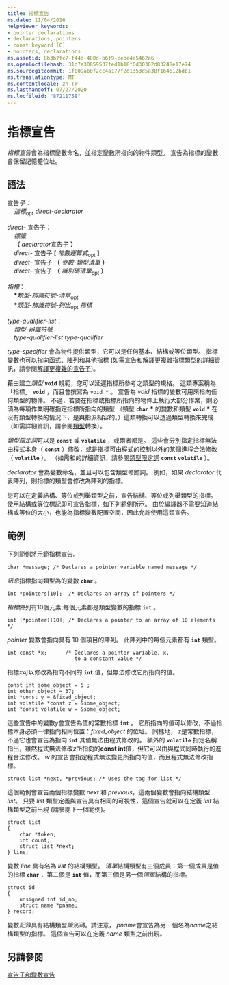 ```yaml
---
title: 指標宣告
ms.date: 11/04/2016
helpviewer_keywords:
- pointer declarations
- declarations, pointers
- const keyword [C]
- pointers, declarations
ms.assetid: 8b3b7fc7-f44d-480d-b6f9-cebe4e5462a6
ms.openlocfilehash: 31d7e30859537fed1b18f6d30302d83248e17e74
ms.sourcegitcommit: 1f009ab0f2cc4a177f2d1353d5a38f164612bdb1
ms.translationtype: MT
ms.contentlocale: zh-TW
ms.lasthandoff: 07/27/2020
ms.locfileid: "87211758"
---
```

# <a name="pointer-declarations"></a>指標宣告

*指標宣告*會為指標變數命名，並指定變數所指向的物件類型。 宣告為指標的變數會保留記憶體位址。

## <a name="syntax"></a>語法

宣告*子：*<br/>
&nbsp;&nbsp;&nbsp;&nbsp;*指標*<sub>opt</sub> *direct-declarator*

*direct-* 宣告子：<br/>
&nbsp;&nbsp;&nbsp;&nbsp;*標識*<br/>
&nbsp;&nbsp;&nbsp;&nbsp;**（** *declarator*宣告子 **）**<br/>
&nbsp;&nbsp;&nbsp;&nbsp;*direct-* 宣告子 **[** *常數運算式*<sub>opt</sub> **]**<br/>
&nbsp;&nbsp;&nbsp;&nbsp;*direct-* 宣告子 **（** *參數-類型清單* **）**<br/>
&nbsp;&nbsp;&nbsp;&nbsp;*direct-* 宣告子 **（** *識別碼清單*<sub>opt</sub> **）**

*指標*：<br/>
&nbsp;&nbsp;&nbsp;&nbsp;<strong>\*</strong>*類型-辨識符號-清單*<sub>opt</sub><br/>
&nbsp;&nbsp;&nbsp;&nbsp;<strong>\*</strong>*類型-辨識符號-列出*<sub>opt</sub> *指標*

*type-qualifier-list*：<br/>
&nbsp;&nbsp;&nbsp;&nbsp;*類型-辨識符號*<br/>
&nbsp;&nbsp;&nbsp;&nbsp;*type-qualifier-list* *type-qualifier*

*type-specifier* 會為物件提供類型，它可以是任何基本、結構或等位類型。 指標變數也可以指向函式、陣列和其他指標  (如需宣告和解譯更複雜指標類型的詳細資訊，請參閱[解譯更複雜的宣告子](../c-language/interpreting-more-complex-declarators.md))。

藉由建立*類型* **`void`** 規範，您可以延遲指標所參考之類型的規格。 這類專案稱為「指標」 **`void`** ，而且會撰寫為 `void *` 。 宣告為 *void* 指標的變數可用來指向任何類型的物件。 不過，若要在指標或指標所指向的物件上執行大部分作業，則必須為每項作業明確指定指標所指向的類型  （類型 **`char`** <strong>\*</strong> 的變數和類型 **`void`** <strong>\*</strong> 在沒有類型轉換的情況下，是與指派相容的。）這類轉換可以透過類型轉換來完成（如需詳細資訊，請參閱[類型](../c-language/type-cast-conversions.md)轉換）。

*類型限定詞*可以是 **`const`** 或 **`volatile`** ，或兩者都是。 這些會分別指定指標無法由程式本身（ **`const`** ）修改，或是指標可由程式的控制以外的某個進程合法修改（ **`volatile`** ）。 （如需和的詳細資訊，請參閱[類型限定詞](../c-language/type-qualifiers.md) **`const`** **`volatile`** ）。

*declarator* 會為變數命名，並且可以包含類型修飾詞。 例如，如果 *declarator* 代表陣列，則指標的類型會修改為陣列的指標。

您可以在定義結構、等位或列舉類型之前，宣告結構、等位或列舉類型的指標。 使用結構或等位標記即可宣告指標，如下列範例所示。 由於編譯器不需要知道結構或等位的大小，也能為指標變數配置空間，因此允許使用這類宣告。

## <a name="examples"></a>範例

下列範例將示範指標宣告。

```
char *message; /* Declares a pointer variable named message */
```

*訊息*指標指向類型為的變數 **`char`** 。

```
int *pointers[10];  /* Declares an array of pointers */
```

*指標*陣列有10個元素;每個元素都是類型變數的指標 **`int`** 。

```
int (*pointer)[10]; /* Declares a pointer to an array of 10 elements */
```

*pointer* 變數會指向具有 10 個項目的陣列。 此陣列中的每個元素都有 **`int`** 類型。

```
int const *x;      /* Declares a pointer variable, x,
                      to a constant value */
```

指標*x*可以修改為指向不同的 **`int`** 值，但無法修改它所指向的值。

```
const int some_object = 5 ;
int other_object = 37;
int *const y = &fixed_object;
int volatile *const z = &some_object;
int *const volatile w = &some_object;
```

這些宣告中的變數*y*會宣告為值的常數指標 **`int`** 。 它所指向的值可以修改，不過指標本身必須一律指向相同位置：*fixed_object* 的位址。 同樣地， *z*是常數指標，不過它也會宣告為指向 **`int`** 其值無法由程式修改的。 額外的 **`volatile`** 指定名稱指出，雖然程式無法修改*z*所指向的**const int**值，但它可以由與程式同時執行的進程合法修改。 *w* 的宣告會指定程式無法變更所指向的值，而且程式無法修改指標。

```
struct list *next, *previous; /* Uses the tag for list */
```

這個範例會宣告兩個指標變數 *next* 和 *previous*，這兩個變數會指向結構類型 *list*。 只要 *list* 類型定義與宣告具有相同的可視性，這個宣告就可以在定義 *list* 結構類型之前出現 (請參閱下一個範例)。

```
struct list
{
    char *token;
    int count;
    struct list *next;
} line;
```

變數 *line* 具有名為 *list* 的結構類型。 *清單*結構類型有三個成員：第一個成員是值的指標 **`char`** ，第二個是 **`int`** 值，而第三個是另一個*清單*結構的指標。

```
struct id
{
    unsigned int id_no;
    struct name *pname;
} record;
```

變數*記錄*具有結構類型*識別碼*。請注意， *pname*會宣告為另一個名為*name*之結構類型的指標。 這個宣告可以在定義 *name* 類型之前出現。

## <a name="see-also"></a>另請參閱

[宣告子和變數宣告](../c-language/declarators-and-variable-declarations.md)
